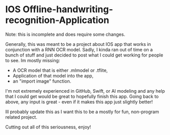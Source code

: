 # IOS Offline-handwriting-recognition-Application

Note: this is incomplete and does require some changes.

Generally, this was meant to be a project about IOS app that works in conjunction with a RNN OCR model. 
Sadly, I kinda ran out of time on a bunch of stuff and just decided to post what I could get working for people to see.
Im mostly missing:
- A OCR model that is either .mlmodel or .tflite,
- Application of that model into the app,
- an "import image" function.

I'm not extremely experienced in GitHub, Swift, or AI modeling and any help that I could get would be great to hopefully finish this app.
Going back to above, any input is great - even if it makes this app just slightly better!

Ill probably update this as I want this to be a mostly for fun, non-program related project.

Cutting out all of this seriousness, enjoy!
